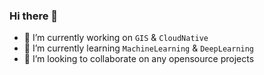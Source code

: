 ### Hi there 👋

- 🔭 I’m currently working on `GIS` & `CloudNative`
- 🌱 I’m currently learning `MachineLearning` & `DeepLearning`
- 👯 I’m looking to collaborate on any opensource projects


<!--
**parselife/parselife** is a ✨ _special_ ✨ repository because its `README.md` (this file) appears on your GitHub profile.

Here are some ideas to get you started:

- 🔭 I’m currently working on ...
- 🌱 I’m currently learning ...
- 👯 I’m looking to collaborate on ...
- 🤔 I’m looking for help with ...
- 💬 Ask me about ...
- 📫 How to reach me: ...
- 😄 Pronouns: ...
- ⚡ Fun fact: ...
-->

